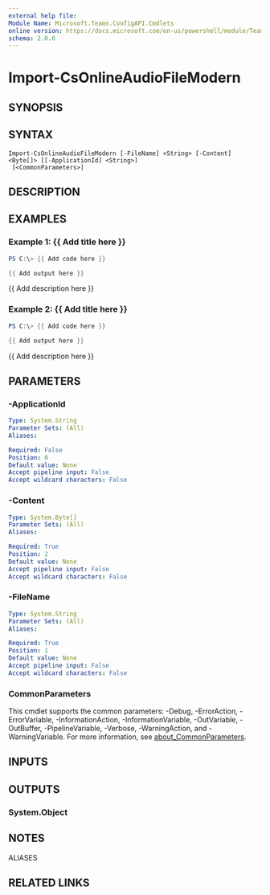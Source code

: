```yaml
---
external help file:
Module Name: Microsoft.Teams.ConfigAPI.Cmdlets
online version: https://docs.microsoft.com/en-us/powershell/module/Teams/import-csonlineaudiofilemodern
schema: 2.0.0
---
```


# Import-CsOnlineAudioFileModern

## SYNOPSIS


## SYNTAX

```
Import-CsOnlineAudioFileModern [-FileName] <String> [-Content] <Byte[]> [[-ApplicationId] <String>]
 [<CommonParameters>]
```

## DESCRIPTION


## EXAMPLES

### Example 1: {{ Add title here }}
```powershell
PS C:\> {{ Add code here }}

{{ Add output here }}
```

{{ Add description here }}

### Example 2: {{ Add title here }}
```powershell
PS C:\> {{ Add code here }}

{{ Add output here }}
```

{{ Add description here }}

## PARAMETERS

### -ApplicationId


```yaml
Type: System.String
Parameter Sets: (All)
Aliases:

Required: False
Position: 0
Default value: None
Accept pipeline input: False
Accept wildcard characters: False
```

### -Content


```yaml
Type: System.Byte[]
Parameter Sets: (All)
Aliases:

Required: True
Position: 2
Default value: None
Accept pipeline input: False
Accept wildcard characters: False
```

### -FileName


```yaml
Type: System.String
Parameter Sets: (All)
Aliases:

Required: True
Position: 1
Default value: None
Accept pipeline input: False
Accept wildcard characters: False
```

### CommonParameters
This cmdlet supports the common parameters: -Debug, -ErrorAction, -ErrorVariable, -InformationAction, -InformationVariable, -OutVariable, -OutBuffer, -PipelineVariable, -Verbose, -WarningAction, and -WarningVariable. For more information, see [about_CommonParameters](http://go.microsoft.com/fwlink/?LinkID=113216).

## INPUTS

## OUTPUTS

### System.Object

## NOTES

ALIASES

## RELATED LINKS

